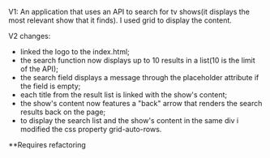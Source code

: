 V1:
An application that uses an API to search for tv shows(it displays the most relevant show that it finds). I used grid to display the content.

V2 changes:
- linked the logo to the index.html;
- the search function now displays up to 10 results in a list(10 is the limit of the API);
- the search field displays a message through the placeholder attribute if the field is empty;
- each title from the result list is linked with the show's content;
- the show's content now features a "back" arrow that renders the search results back on the page;
- to display the search list and the show's content in the same div i modified the css property grid-auto-rows.

**Requires refactoring
